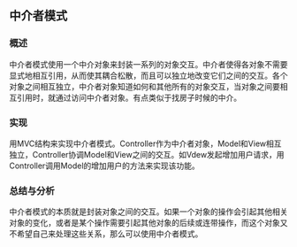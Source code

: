 ## 中介者模式

### 概述
中介者模式使用一个中介对象来封装一系列的对象交互。中介者使得各对象不需要显式地相互引用，从而使其耦合松散，而且可以独立地改变它们之间的交互。各个对象之间相互独立，中介者对象知道如何和其他所有的对象交互，当对象之间要相互引用时，就通过访问中介者对象。有点类似于找房子时候的中介。

### 实现
用MVC结构来实现中介者模式。Controller作为中介者对象，Model和View相互独立，Controller协调Model和View之间的交互。如Vdew发起增加用户请求，用Controller调用Model的增加用户的方法来实现该功能。

### 总结与分析
中介者模式的本质就是封装对象之间的交互。如果一个对象的操作会引起其他相关对象的变化，或者是某个操作需要引起其他对象的后续或连带操作，而这个对象又不希望自己来处理这些关系，那么可以使用中介者模式。
